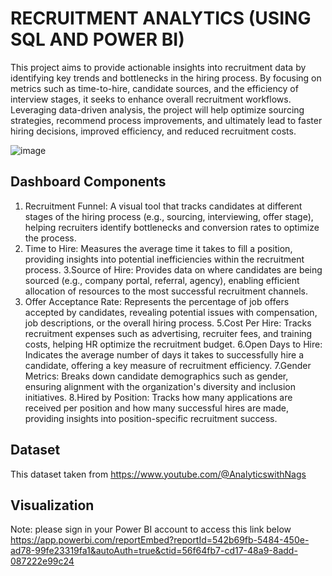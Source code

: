 # **RECRUITMENT ANALYTICS (USING SQL AND POWER BI)**

This project aims to provide actionable insights into recruitment data by identifying key trends and bottlenecks in the hiring process. 
By focusing on metrics such as time-to-hire, candidate sources, and the efficiency of interview stages, it seeks to enhance overall recruitment workflows. 
Leveraging data-driven analysis, the project will help optimize sourcing strategies, recommend process improvements, and ultimately lead to faster hiring decisions, improved efficiency, and reduced recruitment costs.

![image](https://github.com/user-attachments/assets/915d88c0-7bec-461f-87ab-3e4a99f62939)

## **Dashboard Components**

1. Recruitment Funnel: A visual tool that tracks candidates at different stages of the hiring process (e.g., sourcing, interviewing, offer stage), helping recruiters identify bottlenecks and conversion rates to optimize the process.
2. Time to Hire: Measures the average time it takes to fill a position, providing insights into potential inefficiencies within the recruitment process.
3.Source of Hire: Provides data on where candidates are being sourced (e.g., company portal, referral, agency), enabling efficient allocation of resources to the most successful recruitment channels.
4. Offer Acceptance Rate: Represents the percentage of job offers accepted by candidates, revealing potential issues with compensation, job descriptions, or the overall hiring process.
5.Cost Per Hire: Tracks recruitment expenses such as advertising, recruiter fees, and training costs, helping HR optimize the recruitment budget.
6.Open Days to Hire: Indicates the average number of days it takes to successfully hire a candidate, offering a key measure of recruitment efficiency.
7.Gender Metrics: Breaks down candidate demographics such as gender, ensuring alignment with the organization's diversity and inclusion initiatives.
8.Hired by Position: Tracks how many applications are received per position and how many successful hires are made, providing insights into position-specific recruitment success.

## **Dataset**
This dataset taken from https://www.youtube.com/@AnalyticswithNags

## **Visualization**
Note: please sign in your Power BI account to access this link below
https://app.powerbi.com/reportEmbed?reportId=542b69fb-5484-450e-ad78-99fe23319fa1&autoAuth=true&ctid=56f64fb7-cd17-48a9-8add-087222e99c24
